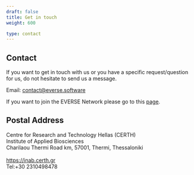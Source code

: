```yaml
---
draft: false
title: Get in touch
weight: 600

type: contact
---
```


## Contact

If you want to get in touch with us or you have a specific request/question for us, do not hesitate to send us a message.

Email: [contact@everse.software](mailto:contact@everse.software)

If you want to join the EVERSE Network please go to this [page](/network).

## Postal Address

Centre for Research and Technology Hellas (CERTH)<br>
Institute of Applied Biosciences<br>
Charilaou Thermi Road km, 57001, Thermi, Thessaloniki<br>
<br>
https://inab.certh.gr<br>
Tel:+30 2310498478
